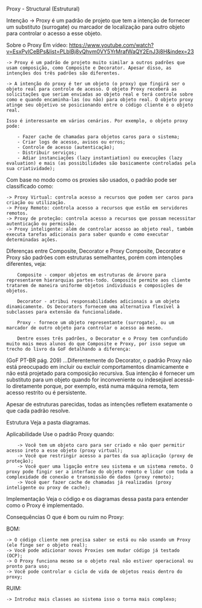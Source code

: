 Proxy - Structural (Estrutural)

Intenção
    -> Proxy é um padrão de projeto que tem a intenção de fornecer um     substituto (surrogate) ou marcador de localização para outro objeto para controlar o acesso a esse objeto.

Sobre o Proxy
    Em vídeo: https://www.youtube.com/watch?v=EsxPyICeBPs&list=PLbIBj8vQhvm0VY5YrMrafWaQY2EnJ3j8H&index=23

    -> Proxy é um padrão de projeto muito similar a outros padrões que usam composição, como Composite e Decorator. Apesar disso, as intenções dos três padrões são diferentes.

    -> A intenção do proxy é ter um objeto (o proxy) que fingirá ser o objeto real para controle de acesso. O objeto Proxy receberá as solicitações que seriam enviadas ao objeto real e terá controle sobre como e quando encaminha-las (ou não) para objeto real. O objeto proxy atinge seu objetivo se posicionando entre o código cliente e o objeto real.

    Isso é interessante em vários cenários. Por exemplo, o objeto proxy pode:

        - Fazer cache de chamadas para objetos caros para o sistema;
        - Criar logs de acesso, avisos ou erros;
        - Controle de acesso (autenticação);
        - Distribuir serviços;
        - Adiar instanciações (lazy instantiation) ou execuções (lazy evaluation) e mais (as possibilidades são basicamente controladas pela sua criatividade);

Com base no modo como os proxies são usados, o padrão pode ser classificado como:

    -> Proxy Virtual: controla acesso a recursos que podem ser caros para   criação ou utilização.
    -> Proxy Remoto: controla acesso a recursos que estão em servidores remotos.
    -> Proxy de proteção: controla acesso a recursos que possam necessitar autenticação ou permissão.
    -> Proxy inteligente: além de controlar acesso ao objeto real, também executa tarefas adicionais para saber quando e como executar determinadas ações.

Diferenças entre Composite, Decorator e Proxy
    Composite, Decorator e Proxy são padrões com estruturas semelhantes, porém com intenções diferentes, veja:

        Composite - compor objetos em estruturas de árvore para representarem hierarquias partes-todo. Composite permite aos cliente tratarem de maneira uniforme objetos individuais e composições de objetos.

        Decorator - atribui responsabilidades adicionais a um objeto dinamicamente. Os Decorators fornecem uma alternativa flexível à subclasses para extensão da funcionalidade.

        Proxy - fornece um objeto representante (surrogate), ou um marcador de outro objeto para controlar o acesso ao mesmo.

        Dentre esses três padrões, o Decorator e o Proxy tem confundido muito mais meus alunos do que Composite e Proxy, por isso segue um trecho do livro da GoF detalhando a diferença:

(GoF PT-BR pág. 209) ...Diferentemente do Decorator, o padrão Proxy não está preocupado em incluir ou excluir comportamentos dinamicamente e não está projetado para composição recursiva. Sua intenção é fornecer um substituto para um objeto quando for inconveniente ou indesejável acessá-lo diretamente porque, por exemplo, está numa máquina remota, tem acesso restrito ou é persistente.

Apesar de estruturas parecidas, todas as intenções refletem exatamente o que cada padrão resolve.

Estrutura
Veja a pasta diagramas.

Aplicabilidade
    Use o padrão Proxy quando:

        -> Você tem um objeto caro para ser criado e não quer permitir acesso ireto a esse objeto (proxy virtual);
        -> Você que restringir acesso a partes da sua aplicação (proxy de proteção);
        -> Você quer uma ligação entre seu sistema e um sistema remoto. O proxy pode fingir ser a interface do objeto remoto e lidar com toda a complexidade de conexão e transmissão de dados (proxy remoto);
        -> Você quer fazer cache de chamadas já realizadas (proxy inteligente ou proxy de cache);

Implementação
    Veja o código e os diagramas dessa pasta para entender como o Proxy é implementado.

Consequências
    O que é bom ou ruim no Proxy:

BOM:

    -> O código cliente nem precisa saber se está ou não usando um Proxy (ele finge ser o objeto real);
    -> Você pode adicionar novos Proxies sem mudar código já testado (OCP);
    -> O Proxy funciona mesmo se o objeto real não estiver operacional ou pronto para uso;
    -> Você pode controlar o ciclo de vida de objetos reais dentro do proxy;

RUIM:

    -> Introduz mais classes ao sistema isso o torna mais complexo;